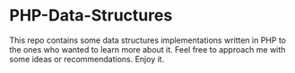 # PHP-Data-Structures
This repo contains some data structures implementations written in PHP to the ones who wanted to learn more about it. Feel free to approach me with some ideas or recommendations. Enjoy it.
